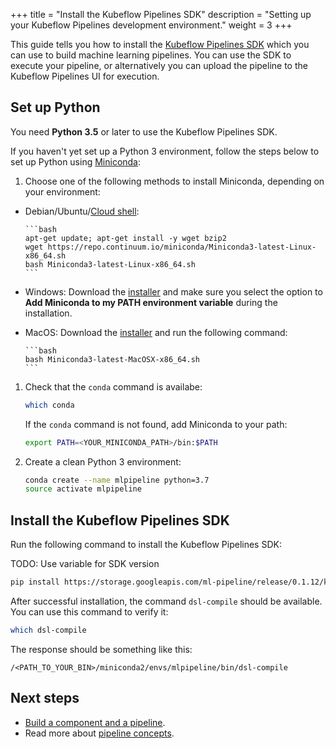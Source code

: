 +++
title = "Install the Kubeflow Pipelines SDK"
description = "Setting up your Kubeflow Pipelines development environment."
weight = 3
+++

This guide tells you how to install the 
[Kubeflow Pipelines SDK](https://github.com/kubeflow/pipelines/tree/master/sdk)
which you can use to build machine learning pipelines. You can use the SDK
to execute your pipeline, or alternatively you can upload the pipeline to
the Kubeflow Pipelines UI for execution.

## Set up Python

You need **Python 3.5** or later to use the Kubeflow Pipelines SDK. 

If you haven't yet set up a Python 3 environment, follow the steps below to set 
up Python using [Miniconda](https://conda.io/miniconda.html):

1. Choose one of the following methods to install Miniconda, depending on your
  environment:

  * Debian/Ubuntu/[Cloud shell](https://console.cloud.google.com/cloudshell):   

        ```bash
        apt-get update; apt-get install -y wget bzip2
        wget https://repo.continuum.io/miniconda/Miniconda3-latest-Linux-x86_64.sh
        bash Miniconda3-latest-Linux-x86_64.sh
        ```

  * Windows: Download the 
    [installer](https://repo.continuum.io/miniconda/Miniconda3-latest-Windows-x86_64.exe)
    and make sure you select the option to
    **Add Miniconda to my PATH environment variable** during the installation.

  * MacOS: Download the 
    [installer](https://repo.continuum.io/miniconda/Miniconda3-latest-MacOSX-x86_64.sh)
    and run the following command:

        ```bash
        bash Miniconda3-latest-MacOSX-x86_64.sh
        ```

1. Check that the `conda` command is availabe:

    ```bash
    which conda
    ```

    If the `conda` command is not found, add Miniconda to your path:
 
    ```bash
    export PATH=<YOUR_MINICONDA_PATH>/bin:$PATH
    ```

1. Create a clean Python 3 environment:
 
    ```bash
    conda create --name mlpipeline python=3.7
    source activate mlpipeline
    ```
 
## Install the Kubeflow Pipelines SDK

Run the following command to install the Kubeflow Pipelines SDK:

TODO: Use variable for SDK version

```bash
pip install https://storage.googleapis.com/ml-pipeline/release/0.1.12/kfp.tar.gz --upgrade
```

After successful installation, the command `dsl-compile` should be available.
You can use this command to verify it:

```bash
which dsl-compile
```

The response should be something like this:

```
/<PATH_TO_YOUR_BIN>/miniconda2/envs/mlpipeline/bin/dsl-compile
```

## Next steps

* [Build a component and a pipeline](/docs/pipelines/build-component).
* Read more about [pipeline concepts](/docs/pipelines/pipelines-concepts).
